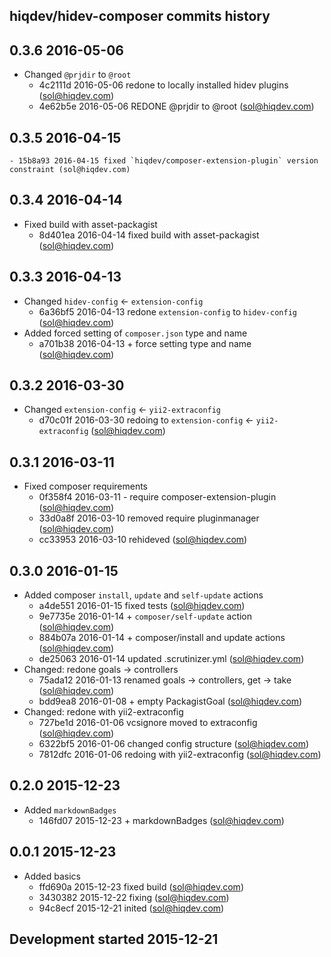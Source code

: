 hiqdev/hidev-composer commits history
-------------------------------------

## 0.3.6 2016-05-06

- Changed `@prjdir` to `@root`
    - 4c2111d 2016-05-06 redone to locally installed hidev plugins (sol@hiqdev.com)
    - 4e62b5e 2016-05-06 REDONE @prjdir to @root (sol@hiqdev.com)

## 0.3.5 2016-04-15

    - 15b8a93 2016-04-15 fixed `hiqdev/composer-extension-plugin` version constraint (sol@hiqdev.com)

## 0.3.4 2016-04-14

- Fixed build with asset-packagist
    - 8d401ea 2016-04-14 fixed build with asset-packagist (sol@hiqdev.com)

## 0.3.3 2016-04-13

- Changed `hidev-config` <- `extension-config`
    - 6a36bf5 2016-04-13 redone `extension-config` to `hidev-config` (sol@hiqdev.com)
- Added forced setting of `composer.json` type and name
    - a701b38 2016-04-13 + force setting type and name (sol@hiqdev.com)

## 0.3.2 2016-03-30

- Changed `extension-config` <- `yii2-extraconfig`
    - d70c01f 2016-03-30 redoing to `extension-config` <- `yii2-extraconfig` (sol@hiqdev.com)

## 0.3.1 2016-03-11

- Fixed composer requirements
    - 0f358f4 2016-03-11 - require composer-extension-plugin (sol@hiqdev.com)
    - 33d0a8f 2016-03-10 removed require pluginmanager (sol@hiqdev.com)
    - cc33953 2016-03-10 rehideved (sol@hiqdev.com)

## 0.3.0 2016-01-15

- Added composer `install`, `update` and `self-update` actions
    - a4de551 2016-01-15 fixed tests (sol@hiqdev.com)
    - 9e7735e 2016-01-14 + `composer/self-update` action (sol@hiqdev.com)
    - 884b07a 2016-01-14 + composer/install and update actions (sol@hiqdev.com)
    - de25063 2016-01-14 updated .scrutinizer.yml (sol@hiqdev.com)
- Changed: redone goals -> controllers
    - 75ada12 2016-01-13 renamed goals -> controllers, get -> take (sol@hiqdev.com)
    - bdd9ea8 2016-01-08 + empty PackagistGoal (sol@hiqdev.com)
- Changed: redone with yii2-extraconfig
    - 727be1d 2016-01-06 vcsignore moved to extraconfig (sol@hiqdev.com)
    - 6322bf5 2016-01-06 changed config structure (sol@hiqdev.com)
    - 7812dfc 2016-01-06 redoing with yii2-extraconfig (sol@hiqdev.com)

## 0.2.0 2015-12-23

- Added `markdownBadges`
    - 146fd07 2015-12-23 + markdownBadges (sol@hiqdev.com)

## 0.0.1 2015-12-23

- Added basics
    - ffd690a 2015-12-23 fixed build (sol@hiqdev.com)
    - 3430382 2015-12-22 fixing (sol@hiqdev.com)
    - 94c8ecf 2015-12-21 inited (sol@hiqdev.com)

## Development started 2015-12-21

